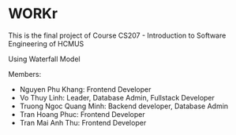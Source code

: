 # WORKr

This is the final project of Course CS207 - Introduction to Software Engineering of HCMUS

Using Waterfall Model

Members:
- Nguyen Phu Khang: Frontend Developer
- Vo Thuy Linh: Leader, Database Admin, Fullstack Developer
- Truong Ngoc Quang Minh: Backend developer, Database Admin
- Tran Hoang Phuc: Frontend Developer
- Tran Mai Anh Thu: Frontend Developer
